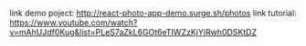 link demo poject: http://react-photo-app-demo.surge.sh/photos
link tutorial: https://www.youtube.com/watch?v=mAhUJdf0Kug&list=PLeS7aZkL6GOt6eTIWZzKjYjRwh0DSKtDZ
